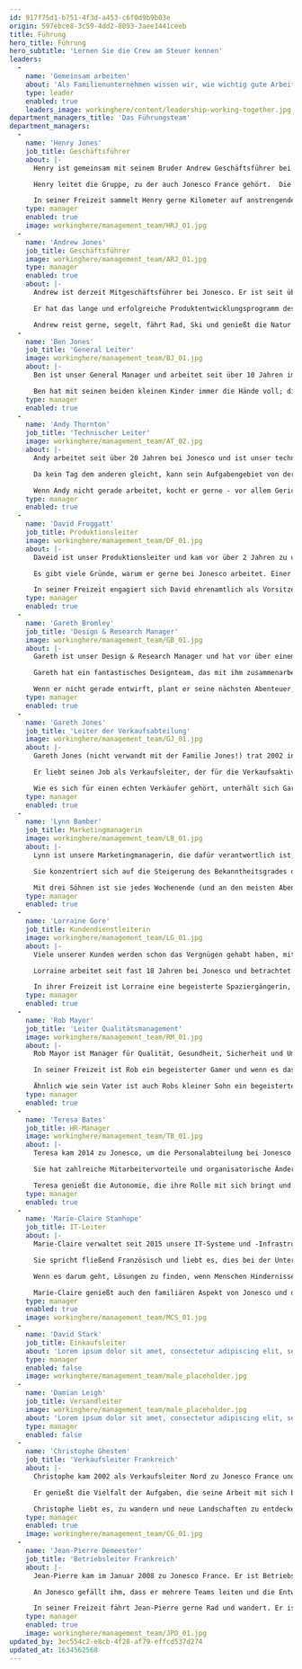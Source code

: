 ```yaml
---
id: 917f75d1-b751-4f3d-a453-c6f0d9b9b03e
origin: 597ebce8-3c59-4dd2-8093-3aee1441ceeb
title: Führung
hero_title: Führung
hero_subtitle: 'Lernen Sie die Crew am Steuer kennen'
leaders:
  -
    name: 'Gemeinsam arbeiten'
    about: 'Als Familienunternehmen wissen wir, wie wichtig gute Arbeitsbeziehungen sind und wie grundlegende Familienprinzipien zur Leistungssteigerung beitragen können.   Unser Führungsteam versteht dies ebenfalls und arbeitet zusammen, um Probleme zu lösen, Lösungen zu entwickeln und in unsere Mitarbeiter zu investieren, damit wir erfolgreich auf die Beziehungen zu unseren treuen Kunden aufbauen können.'
    type: leader
    enabled: true
    leaders_image: workinghere/content/leadership-working-together.jpg
department_managers_title: 'Das Führungsteam'
department_managers:
  -
    name: 'Henry Jones'
    job_title: Geschäftsführer
    about: |-
      Henry ist gemeinsam mit seinem Bruder Andrew Geschäftsführer bei Jonesco und arbeitet seit über 34 Jahren hier. 

      Henry leitet die Gruppe, zu der auch Jonesco France gehört.  Die Tatsache, dass ihm 15 Mitarbeiter direkt unterstellt sind, hält ihn ganz schön auf Trab.  Viele seiner früheren operativen Aufgaben hat er inzwischen an seinen Sohn Ben delegiert, wenn auch nur widerwillig, da er gerne in der Nähe des Geschehens bleibt.

      In seiner Freizeit sammelt Henry gerne Kilometer auf anstrengenden Radtouren an der Küste von Lancashire und auf dem Land.  Außerdem segelt er leidenschaftlich gern, besonders um den griechischen Inseln herum .
    type: manager
    enabled: true
    image: workinghere/management_team/HRJ_01.jpg
  -
    name: 'Andrew Jones'
    job_title: Geschäftsführer
    image: workinghere/management_team/ARJ_01.jpg
    type: manager
    enabled: true
    about: |-
      Andrew ist derzeit Mitgeschäftsführer bei Jonesco. Er ist seit über 38 Jahren bei Jonesco und seit 30 Jahren Direktor. 

      Er hat das lange und erfolgreiche Produktentwicklungsprogramm des Unternehmens beaufsichtigt. Im Jahr 2022 wird Andrew in den Teilzeit Ruhestand gehen, aber weiterhin Mitglied des Vorstands bleiben.

      Andrew reist gerne, segelt, fährt Rad, Ski und genießt die Natur zusammen mit seiner Frau Jane.
  -
    name: 'Ben Jones'
    job_title: 'General Leiter'
    image: workinghere/management_team/BJ_01.jpg
    about: |-
      Ben ist unser General Manager und arbeitet seit über 10 Jahren im Familienunternehmen.  In seiner Funktion ist er für die Verbesserung der betrieblichen Effizienz und die Entwicklung neuer Technologien und Prozesse zuständig.

      Ben hat mit seinen beiden kleinen Kinder immer die Hände voll; die nächste Generation der Familie Jonesco.  Wenn er Zeit hat, reist er gerne, wobei Rom sein Lieblingsziel ist.
    type: manager
    enabled: true
  -
    name: 'Andy Thornton'
    job_title: 'Technischer Leiter'
    image: workinghere/management_team/AT_02.jpg
    about: |-
      Andy arbeitet seit über 20 Jahren bei Jonesco und ist unser technischer Leiter. Er liebt seine Arbeit und schätzt sich glücklich, mit unserem großartigen Team von hochqualifizierten Ingenieuren zusammenarbeiten zu können.  

      Da kein Tag dem anderen gleicht, kann sein Aufgabengebiet von der Reparatur eines kaputten Bürostuhls bis hin zur Installation neuer Maschinen und Infrastrukturen reichen.

      Wenn Andy nicht gerade arbeitet, kocht er gerne - vor allem Gerichte, die viel Vorbereitung erfordern, haben es ihm angetan.
    type: manager
    enabled: true
  -
    name: 'David Froggatt'
    job_title: Produktionsleiter
    image: workinghere/management_team/DF_01.jpg
    about: |-
      Daveid ist unser Produktionsleiter und kam vor über 2 Jahren zu uns, nachdem er zuvor verschiedene Anlagen in der Lebensmittel- und Getränkeindustrie geleitet hatte.

      Es gibt viele Gründe, warum er gerne bei Jonesco arbeitet. Einer der Hauptgründe sind die starken familiären Werte, die ihm ein hohes Maß an Autonomie ermöglichen.  Dave ist auch regelmäßig in der Produktion anzutreffen, wo er sein Team unterstützt und zu neuen Arbeitsweisen anleitet.

      In seiner Freizeit engagiert sich David ehrenamtlich als Vorsitzender und Schatzmeister eines Junioren-Fußballvereins, den er 2005 gegründet hat und in dem inzwischen über 200 Kinder Fußball spielen.
    type: manager
    enabled: true
  -
    name: 'Gareth Bromley'
    job_title: 'Design & Research Manager'
    image: workinghere/management_team/GB_01.jpg
    about: |-
      Gareth ist unser Design & Research Manager und hat vor über einem Jahrzehnt im Unternehmen angefangen.  Gareth verfügt über mehr als 20 Jahre Erfahrung im Bereich Design und ist immer noch so leidenschaftlich bei der Sache wie damals, als er vor vielen Jahren als Junior-Designer bei Jonesco anfing.

      Gareth hat ein fantastisches Designteam, das mit ihm zusammenarbeitet, bestehend aus Designern, Forschern und Ingenieuren.

      Wenn er nicht gerade entwirft, plant er seine nächsten Abenteuer, die in der Regel mit Mountainbiking, Bergsteigen und generell allem, was mit der freien Natur zu tun hat, zu tun haben.
    type: manager
    enabled: true
  -
    name: 'Gareth Jones'
    job_title: 'Leiter der Verkaufsabteilung'
    image: workinghere/management_team/GJ_01.jpg
    about: |-
      Gareth Jones (nicht verwandt mit der Familie Jones!) trat 2002 in das Jonesco-Team ein und hat sich seitdem immer weiter hochgearbeitet.

      Er liebt seinen Job als Verkaufsleiter, der für die Verkaufsaktivitäten in sage und schreibe 60 Ländern verantwortlich ist.  Eines der Dinge, die er am meisten genießt, sind die Menschen, mit denen er zusammenarbeiten darf, und ein so vielfältiges und abwechslungsreiches Team - kein Tag ist wie der andere!

      Wie es sich für einen echten Verkäufer gehört, unterhält sich Gareth gerne (und kann sich auf Französisch, Deutsch, Spanisch und Italienisch unterhalten) und reist gerne, wobei Italien sein Lieblingsziel ist.
    type: manager
    enabled: true
  -
    name: 'Lynn Bamber'
    job_title: Marketingmanagerin
    image: workinghere/management_team/LB_01.jpg
    about: |-
      Lynn ist unsere Marketingmanagerin, die dafür verantwortlich ist, Jonesco bekannt zu machen, und sie genießt es, ihr Fachwissen und ihre Liebe zum Marketing bei Jonesco in die Praxis umzusetzen. 

      Sie konzentriert sich auf die Steigerung des Bekanntheitsgrades der Marke Jonesco und ihrer vielen Produktreihen sowie auf die Unterstützung unserer Kunden in aller Welt.   Um über die neuesten Aktivitäten ihres fantastischen Teams auf dem Laufenden zu bleiben, besuchen Sie ihre Social-Media-Kanäle!

      Mit drei Söhnen ist sie jedes Wochenende (und an den meisten Abenden unter der Woche!) bei jedem Wetter auf dem Fußballplatz anzutreffen.
    type: manager
    enabled: true
  -
    name: 'Lorraine Gore'
    job_title: Kundendienstleiterin
    image: workinghere/management_team/LG_01.jpg
    about: |-
      Viele unserer Kunden werden schon das Vergnügen gehabt haben, mit Lorraine, unserer reizenden Kundendienstleiterin, zu sprechen. 

      Lorraine arbeitet seit fast 18 Jahren bei Jonesco und betrachtet die Betreuung von Kunden als ihre zweitliebste Aufgabe - die erste ist natürlich die Arbeit mit ihrem engagierten Kundendienstteam!

      In ihrer Freizeit ist Lorraine eine begeisterte Spaziergängerin, die die meisten von uns mit ihren sonntagnachmittäglichen "9-Meilen-Spaziergängen" in den Schatten stellt.  Sie liebt auch Pferde und Hunde und verbringt ihre Wochenenden oft mit ihrem Hündchen Dilys.
    type: manager
    enabled: true
  -
    name: 'Rob Mayor'
    job_title: 'Leiter Qualitätsmanagement'
    image: workinghere/management_team/RM_01.jpg
    about: |-
      Rob Mayor ist Manager für Qualität, Gesundheit, Sicherheit und Umwelt. Seit er 2012 zu uns kam, ist er für die Untersuchung von Qualitätsfragen, die Suche nach Möglichkeiten zur Verringerung unserer Umweltauswirkungen und für alles, was mit Gesundheit und Sicherheit zu tun hat, zuständig.

      In seiner Freizeit ist Rob ein begeisterter Gamer und wenn es das Wetter zulässt, fährt er gerne Motorrad. 

      Ähnlich wie sein Vater ist auch Robs kleiner Sohn ein begeisterter Recycler, so dass sie gemeinsam immer dafür sorgen, dass nichts auf der Mülldeponie landet - man könnte sagen, dass man so die Tricks des Handwerks weitergibt.
    type: manager
    enabled: true
  -
    name: 'Teresa Bates'
    job_title: HR-Manager
    image: workinghere/management_team/TB_01.jpg
    about: |-
      Teresa kam 2014 zu Jonesco, um die Personalabteilung bei Jonesco aufzubauen.  Teresa brachte eine Fülle von Erfahrungen und Kenntnissen aus über 30 Jahren im Personalwesen mit.

      Sie hat zahlreiche Mitarbeitervorteile und organisatorische Änderungen eingeführt, darunter die jüngste Zertifizierung nach dem Standard Investors in People.  

      Teresa genießt die Autonomie, die ihre Rolle mit sich bringt und die positive Veränderungen ermöglicht.  Sie ist so stolz darauf, bei Jonesco zu arbeiten, dass sie das Unternehmen auch ihrem Sohn empfohlen hat, der ebenfalls als Verkaufsleiter eingestiegen ist.  In ihrer Freizeit kocht sie gerne und fährt Rad.
    type: manager
    enabled: true
  -
    name: 'Marie-Claire Stanhope'
    job_title: IT-Leiter
    about: |-
      Marie-Claire verwaltet seit 2015 unsere IT-Systeme und -Infrastruktur. 

      Sie spricht fließend Französisch und liebt es, dies bei der Unterstützung unseres Teams in Seclin (Frankreich) sowie unseres Teams im Vereinigten Königreich einzusetzen. 

      Wenn es darum geht, Lösungen zu finden, wenn Menschen Hindernisse erkennen, Daten in verwertbare Informationen umzuwandeln und unsere Systeme sicher und auf dem neuesten Stand zu halten, wird es ihrer Meinung nach in der IT nie langweilig! 

      Marie-Claire genießt auch den familiären Aspekt von Jonesco und das Vertrauen, das in jede Geschäftseinheit gesetzt wird, um ihr Bestes für "die Familie" zu tun.
    type: manager
    enabled: true
    image: workinghere/management_team/MCS_01.jpg
  -
    name: 'David Stark'
    job_title: Einkaufsleiter
    about: 'Lorem ipsum dolor sit amet, consectetur adipiscing elit, sed do eiusmod tempor incididunt ut labore et dolore magna aliqua. Ut enim ad minim veniam, quis nostrud exercitation ullamco laboris nisi ut aliquip ex ea commodo consequat. Duis aute irure dolor in reprehenderit in voluptate velit esse cillum dolore eu fugiat nulla pariatur. Excepteur sint occaecat cupidatat non proident, sunt in culpa qui officia deserunt mollit anim id est laborum.'
    type: manager
    enabled: false
    image: workinghere/management_team/male_placeholder.jpg
  -
    name: 'Damian Leigh'
    job_title: Versandleiter
    image: workinghere/management_team/male_placeholder.jpg
    about: 'Lorem ipsum dolor sit amet, consectetur adipiscing elit, sed do eiusmod tempor incididunt ut labore et dolore magna aliqua. Ut enim ad minim veniam, quis nostrud exercitation ullamco laboris nisi ut aliquip ex ea commodo consequat. Duis aute irure dolor in reprehenderit in voluptate velit esse cillum dolore eu fugiat nulla pariatur. Excepteur sint occaecat cupidatat non proident, sunt in culpa qui officia deserunt mollit anim id est laborum.'
    type: manager
    enabled: false
  -
    name: 'Christophe Ghestem'
    job_title: 'Verkaufsleiter Frankreich'
    about: |-
      Christophe kam 2002 als Verkaufsleiter Nord zu Jonesco France und ist seit 2014 Verkaufsleiter und Leiter der Niederlassung in Seclin.

      Er genießt die Vielfalt der Aufgaben, die seine Arbeit mit sich bringt. Die Aufrechterhaltung des Teamzusammenhalts und die Gewährleistung der wirtschaftlichen Entwicklung sind Punkte, die ihm am Herzen liegen.

      Christophe liebt es, zu wandern und neue Landschaften zu entdecken. Außerdem begleitet er seine beiden Söhne bei ihren sportlichen Aktivitäten. Nicht zu vergessen die Geselligkeit, die man mit der Familie und Freunden teilen kann.
    type: manager
    enabled: true
    image: workinghere/management_team/CG_01.jpg
  -
    name: 'Jean-Pierre Demeester'
    job_title: 'Betriebsleiter Frankreich'
    about: |-
      Jean-Pierre kam im Januar 2008 zu Jonesco France. Er ist Betriebsleiter der Niederlassung in Seclin.

      An Jonesco gefällt ihm, dass er mehrere Teams leiten und die Entwicklung der verschiedenen Projekte verfolgen kann. Der tägliche Gebrauch der englischen Sprache und seine internationalen Einsätze motivieren ihn täglich aufs Neue.

      In seiner Freizeit fährt Jean-Pierre gerne Rad und wandert. Er ist auch ein großer Filmliebhaber!
    type: manager
    enabled: true
    image: workinghere/management_team/JPD_01.jpg
updated_by: 3ec554c2-e8cb-4f28-af79-effcd537d274
updated_at: 1634562568
---
```

